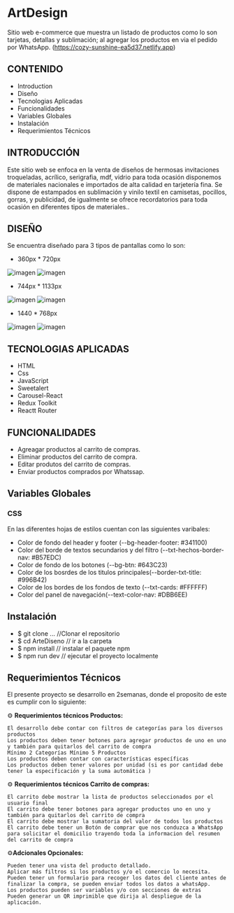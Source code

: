 # ArtDesign
Sitio web e-commerce que muestra un listado de productos como lo son tarjetas, detallas y sublimación; al agregar los productos en via el pedido por WhatsApp.
(https://cozy-sunshine-ea5d37.netlify.app)

## CONTENIDO
   
* Introduction
* Diseño
* Tecnologias Aplicadas
* Funcionalidades
* Variables Globales
* Instalación
* Requerimientos Técnicos


## INTRODUCCIÓN
Este sitio web se enfoca en la venta de diseños de hermosas invitaciones troqueladas, acrílico, serigrafia, mdf, vidrio para toda ocasión disponemos de materiales nacionales e importados de alta calidad en tarjetería fina.
Se dispone de estampados en sublimación y vinilo textil en camisetas, pocillos, gorras, y publicidad, de igualmente se ofrece recordatorios para toda ocasión en diferentes tipos de materiales..

## DISEÑO
Se encuentra diseñado para 3 tipos de pantallas como lo son:
* 360px * 720px


![imagen](https://user-images.githubusercontent.com/117925498/214137574-a45ca7c3-ebd5-4238-b445-d5d3bb3073d4.png)
![imagen](https://user-images.githubusercontent.com/117925498/214137457-c00af31d-c4ea-44eb-87ab-34d9fa27f927.png)


 
* 744px * 1133px

![imagen](https://user-images.githubusercontent.com/117925498/214137685-df037e75-f4db-461a-a394-4a483c523077.png)
 ![imagen](https://user-images.githubusercontent.com/117925498/214137377-742d7195-ebcb-4354-9886-08d53cbab95c.png)
   

* 1440 * 768px

![imagen](https://user-images.githubusercontent.com/117925498/214137851-024119a6-a98f-4eec-aa54-04a9e11edf6d.png)
![imagen](https://user-images.githubusercontent.com/117925498/214137237-57a1b387-833b-4dbe-85d9-95d04f5ab92f.png)
   

## TECNOLOGIAS APLICADAS
 
* HTML
* Css
* JavaScript
* Sweetalert
* Carousel-React 
* Redux Toolkit
* Reactt Router

## FUNCIONALIDADES
* Agreagar productos al carrito de compras.
* Eliminar productos del carrito de compra.
* Editar produtos del carrito de compras.
* Enviar productos comprados por Whatssap.

## Variables Globales

### CSS

En las diferentes hojas de estilos cuentan con las siguientes varibales: 
* Color de fondo del header y footer (--bg-header-footer: #341100)
* Color del borde de textos secundarios y del filtro (--txt-hechos-border-nav: #B57EDC)
* Color de fondo de los botones (--bg-btn: #643C23)
* Color de los bosrdes de los titulos principales(--border-txt-title: #996B42)
* Color de los bordes de los fondos de texto (--txt-cards: #FFFFFF)
* Color del panel de navegación(--text-color-nav: #DBB6EE)

## Instalación
* $ git clone ... //Clonar el repositorio
* $ cd ArteDiseno   // ir a la carpeta
* $ npm install       // instalar el paquete npm
* $ npm run dev // ejecutar el proyecto localmente


## Requerimientos Técnicos

El presente proyecto se desarrollo en 2semanas, donde el proposito de este es cumplir con lo siguiente:

⚙️ **Requerimientos técnicos Productos:**

    El desarrollo debe contar con filtros de categorías para los diversos productos
    Los productos deben tener botones para agregar productos de uno en uno y también para quitarlos del carrito de compra
    Mínimo 2 Categorías Mínimo 5 Productos
    Los productos deben contar con características específicas
    Los productos deben tener valores por unidad (si es por cantidad debe tener la especificación y la suma automática )

⚙️ **Requerimientos técnicos Carrito de compras:**

    El carrito debe mostrar la lista de productos seleccionados por el usuario final
    El carrito debe tener botones para agregar productos uno en uno y también para quitarlos del carrito de compra
    El carrito debe mostrar la sumatoria del valor de todos los productos
    El carrito debe tener un Botón de comprar que nos conduzca a WhatsApp para solicitar el domicilio trayendo toda la informacion del resumen del carrito de compra

⚙️**Adcionales Opcionales:**

    Pueden tener una vista del producto detallado.
    Aplicar más filtros si los productos y/o el comercio lo necesita.
    Pueden tener un formulario para recoger los datos del cliente antes de finalizar la compra, se pueden enviar todos los datos a whatsApp.
    Los productos pueden ser variables y/o con secciones de extras
    Pueden generar un QR imprimible que dirija al despliegue de la aplicación.


